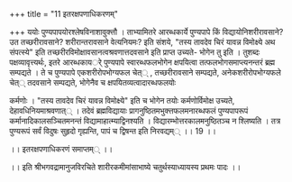 +++
title = "11 इतरक्षपणाधिकरणम्"

+++
ययोः पुण्यपापयोरश्लेषविनाशावुक्त्तौ । ताभ्यामितरे आरब्धकार्ये पुण्यपापे किं विद्यायोनिशरीरावसाने? उत तच्छरीरावसाने? शरीरान्तरावसाने वेत्यनियमः? इति संशये, "तस्य तावदेव चिरं यावन्न विमोक्ष्ये अथ संपत्स्ये" इति तच्छरीरविमोक्षावसानत्वश्रवणात्तदवसाने इति प्राप्त उच्यते- भोगेन तु इति । तुशब्दः पक्षव्यावृत्त्यर्थः, इतरे आरब्धकायर्े पुण्यपापे स्वारब्धफलभोगेन क्षपयित्वा तत्फलभोगसमाप्त्यनन्तरं ब्रह्म सम्पद्यते । ते च पुण्यपापे एकशरीरोपभोग्यफल चेत्् , तच्छरीरावसाने सम्पद्यते, अनेकशरीरोपभोग्यफले चेत्् तदवसाने सम्पद्यते, भोगेनैव च क्षपयितव्यत्वादारब्धफलयोः

कर्मणोः । "तस्य तावदेव चिरं यावन्न विमोक्ष्ये" इति च भोगेन तयोः कर्मणोर्विमोक्ष उच्यते, देहावधिनियमाश्रवणात्् । तदेवं ब्रह्मविद्यायाः प्रागनुष्ठितमभुक्त्तफलमनारब्धफलं पुण्यपापरूपं कर्मानादिकालसञ्चितमनन्तं विद्यामाहात्म्याद्विनश्यति । विद्यारम्भोत्तरकालमनुष्ठितञ्च न श्लिष्यति । तत्र पुण्यरूपं सर्वं विदुषः सुहृदो गृह्यन्ति, पापं च द्विषन्त इति निरवद्यम्् ।। 19 ।।

।। इतरक्षपणाधिकरणं समाप्तम्् ।।

।। इति श्रीभगवद्रामानुजविरचिते शारीरकमीमांसाभाष्ये चतुर्थस्याध्यायस्य प्रथमः पादः ।।
